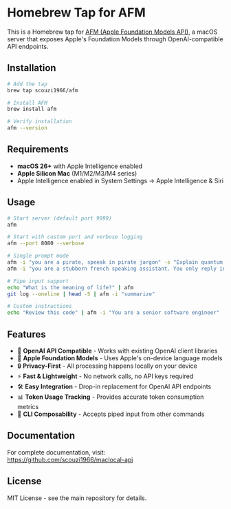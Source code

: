 # Homebrew Tap for AFM

This is a Homebrew tap for [AFM (Apple Foundation Models API)](https://github.com/scouzi1966/maclocal-api), a macOS server that exposes Apple's Foundation Models through OpenAI-compatible API endpoints.

## Installation

```bash
# Add the tap
brew tap scouzi1966/afm

# Install AFM
brew install afm

# Verify installation
afm --version
```

## Requirements

- **macOS 26+** with Apple Intelligence enabled
- **Apple Silicon Mac** (M1/M2/M3/M4 series)
- Apple Intelligence enabled in System Settings → Apple Intelligence & Siri

## Usage

```bash
# Start server (default port 9999)
afm

# Start with custom port and verbose logging
afm --port 8080 --verbose

# Single prompt mode
afm -i "you are a pirate, speeak in pirate jargon" -s "Explain quantum computing"
afm -i "you are a stubborn french speaking assistant. You only reply in french. Translate to french when necessary" -s "Write a story about Einstein"

# Pipe input support
echo "What is the meaning of life?" | afm
git log --oneline | head -5 | afm -i "summarize"

# Custom instructions
echo "Review this code" | afm -i "You are a senior software engineer"
```

## Features

- 🔗 **OpenAI API Compatible** - Works with existing OpenAI client libraries
- 📱 **Apple Foundation Models** - Uses Apple's on-device language models  
- 🔒 **Privacy-First** - All processing happens locally on your device
- ⚡ **Fast & Lightweight** - No network calls, no API keys required
- 🛠️ **Easy Integration** - Drop-in replacement for OpenAI API endpoints
- 📊 **Token Usage Tracking** - Provides accurate token consumption metrics
- 🚰 **CLI Composability** - Accepts piped input from other commands

## Documentation

For complete documentation, visit: https://github.com/scouzi1966/maclocal-api

## License

MIT License - see the main repository for details.
